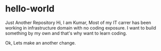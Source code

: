 # hello-world
Just Another Repository
Hi, I am Kumar, Most of my IT carrer has been working in infrastructure domain with no coding exposure. I want to build something by my own and that's why want to learn coding.

Ok, Lets make an another change.
